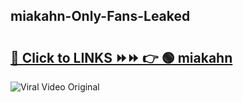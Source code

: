 
 ## miakahn-Only-Fans-Leaked

# <h2><a href="https://clipsfans.com/miakahn&ref=git">🔗 Click to LINKS ⏩⏩ 👉 🟢 miakahn </a></h2>

<a href="https://clipsfans.com/miakahn&ref=git" rel="nofollow" data-target="animated-image.originalLink"><img src="https://i.ibb.co.com/xMMVF88/686577567.gif" alt="Viral Video Original" style="max-width: 100%; display: inline-block;" data-target="animated-image.originalImage"></a>
